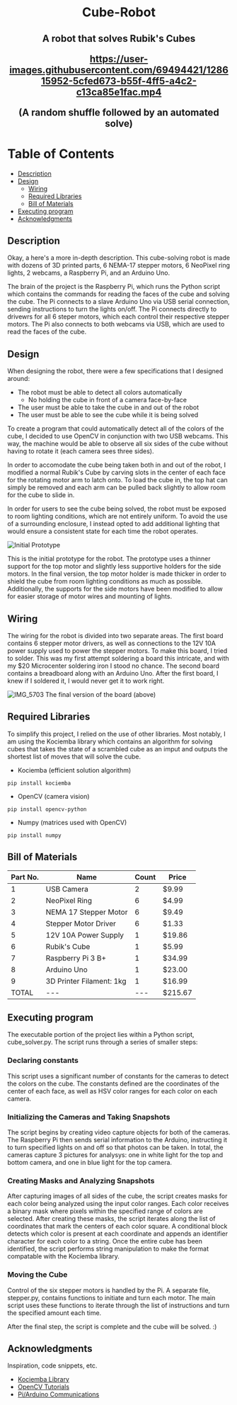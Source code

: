 <h1 align="center">Cube-Robot</h1>

<h2 align="center">A robot that solves Rubik's Cubes</body>

https://user-images.githubusercontent.com/69494421/128615952-5cfed673-b55f-4ff5-a4c2-c13ca85e1fac.mp4

(A random shuffle followed by an automated solve)

# Table of Contents

- [Description](#description)
- [Design](#design)
  *  [Wiring](#wiring)
  * [Required Libraries](#required-libraries)
  * [Bill of Materials](#bill-of-materials)
- [Executing program](#executing-program)
- [Acknowledgments](#acknowledgments)


## Description

Okay, a here's a more in-depth description. This cube-solving robot is made with dozens of 3D printed parts, 6 NEMA-17 stepper motors, 6 NeoPixel ring lights, 2 webcams, a Raspberry Pi, and an Arduino Uno.

The brain of the project is the Raspberry Pi, which runs the Python script which contains the commands for reading the faces of the cube and solving the cube. The Pi connects to a slave Arduino Uno via USB serial connection, sending instructions to turn the lights on/off. The Pi connects directly to drivewrs for all 6 steper motors, which each control their respective stepper motors. The Pi also connects to both webcams via USB, which are used to read the faces of the cube.

## Design

When designing the robot, there were a few specifications that I designed around:
* The robot must be able to detect all colors automatically
  * No holding the cube in front of a camera face-by-face
* The user must be able to take the cube in and out of the robot
* The user must be able to see the cube while it is being solved 

To create a program that could automatically detect all of the colors of the cube, I decided to use OpenCV in conjunction with two USB webcams. This way, the machine would be able to observe all six sides of the cube without having to rotate it (each camera sees three sides).

In order to accomodate the cube being taken both in and out of the robot, I modified a normal Rubik's Cube by carving slots in the center of each face for the rotating motor arm to latch onto. To load the cube in, the top hat can simply be removed and each arm can be pulled back slightly to allow room for the cube to slide in.

In order for users to see the cube being solved, the robot must be exposed to room lighting conditions, which are not entirely uniform. To avoid the use of a surrounding enclosure, I instead opted to add additional lighting that would ensure a consistent state for each time the robot operates.


![Initial Prototype](https://user-images.githubusercontent.com/69494421/128763846-3408e5c4-86d6-4745-9285-f835e43ab5b2.png)

This is the initial prototype for the robot. The prototype uses a thinner support for the top motor and slightly less supportive holders for the side motors. In the final version, the top motor holder is made thicker in order to shield the cube from room lighting conditions as much as possible. Additionally, the supports for the side motors have been modified to allow for easier storage of motor wires and mounting of lights.

## Wiring

The wiring for the robot is divided into two separate areas. The first board contains 6 stepper motor drivers, as well as connections to the 12V 10A power supply used to power the stepper motors. To make this board, I tried to solder. This was my first attempt soldering a board this intricate, and with my $20 Microcenter soldering iron I stood no chance. The second board contains a breadboard along with an Arduino Uno. After the first board, I knew if I soldered it, I would never get it to work right.

![IMG_5703](https://user-images.githubusercontent.com/69494421/128765387-05e6a50c-ba14-46b3-a628-18b527d0e971.jpg)
The final version of the board (above)


## Required Libraries

To simplify this project, I relied on the use of other libraries. Most notably, I am using the Kociemba library which contains an algorithm for solving cubes that takes the state of a scrambled cube as an imput and outputs the shortest list of moves that will solve the cube.

* Kociemba (efficient solution algorithm)
```
pip install kociemba
```
* OpenCV (camera vision)
```
pip install opencv-python
```
* Numpy (matrices used with OpenCV)
```
pip install numpy
```

## Bill of Materials

Part No. | Name | Count | Price
--- | --- | --- | ---
1 | USB Camera | 2 | $9.99 
2 | NeoPixel Ring | 6 | $4.99
3 | NEMA 17 Stepper Motor | 6 | $9.49
4 | Stepper Motor Driver | 6 | $1.33
5 | 12V 10A Power Supply | 1 | $19.86
6 | Rubik's Cube | 1 | $5.99
7 | Raspberry Pi 3 B+ | 1 | $34.99
8 | Arduino Uno | 1 | $23.00
9 | 3D Printer Filament: 1kg | 1 | $16.99
TOTAL | --- | --- | $215.67


## Executing program

The executable portion of the project lies within a Python script, cube_solver.py. The script runs through a series of smaller steps:

### Declaring constants
This script uses a significant number of constants for the cameras to detect the colors on the cube. The constants defined are the coordinates of the center of each face, as well as HSV color ranges for each color on each camera.

### Initializing the Cameras and Taking Snapshots
The script begins by creating video capture objects for both of the cameras. The Raspberry Pi then sends serial information to the Arduino, instructing it to turn specified lights on and off so that photos can be taken. In total, the cameras capture 3 pictures for analysys: one in white light for the top and bottom camera, and one in blue light for the top camera.

### Creating Masks and Analyzing Snapshots
After capturing images of all sides of the cube, the script creates masks for each color being analyzed using the input color ranges. Each color receives a binary mask where pixels within the specified range of colors are selected. After creating these masks, the script iterates along the list of coordinates that mark the centers of each color square. A conditional block detects which color is present at each coordinate and appends an identifier character for each color to a string. Once the entire cube has been identified, the script performs string manipulation to make the format compatable with the Kociemba library.

### Moving the Cube
Control of the six stepper motors is handled by the Pi. A separate file, stepper.py, contains functions to initiate and turn each motor. The main script uses these functions to iterate through the list of instructions and turn the specified amount each time. 

After the final step, the script is complete and the cube will be solved. :)


## Acknowledgments

Inspiration, code snippets, etc.
* [Kociemba Library](https://pypi.org/project/kociemba/)
* [OpenCV Tutorials](https://docs.opencv.org/master/d6/d00/tutorial_py_root.html)
* [Pi/Arduino Communications](https://roboticsbackend.com/raspberry-pi-arduino-serial-communication/)
